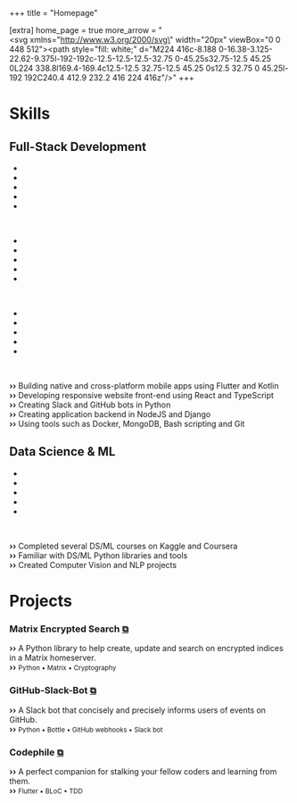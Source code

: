 +++
title = "Homepage"

[extra]
home_page = true
more_arrow = "<br /><svg xmlns=\"http://www.w3.org/2000/svg\" width=\"20px\" viewBox=\"0 0 448 512\"><path style=\"fill: white;\" d=\"M224 416c-8.188 0-16.38-3.125-22.62-9.375l-192-192c-12.5-12.5-12.5-32.75 0-45.25s32.75-12.5 45.25 0L224 338.8l169.4-169.4c12.5-12.5 32.75-12.5 45.25 0s12.5 32.75 0 45.25l-192 192C240.4 412.9 232.2 416 224 416z\"/></svg>"
+++

# Skills
## Full-Stack Development

<ul>
<li class="devicon-flutter-plain colored"></li>
<li class="devicon-dart-plain colored"></li>
<li class="devicon-android-plain colored"></li>
<li class="devicon-kotlin-plain colored"></li>
<li class="devicon-java-plain colored"></li>
</ul>
<br />

<ul>
<li class="devicon-python-plain colored"></li>
<li class="devicon-django-plain"></li>
<li class="devicon-javascript-plain colored"></li>
<li class="devicon-nodejs-plain colored"></li>
<li class="devicon-react-plain colored"></li>
</ul>
<br />

<ul>
<li class="devicon-bash-plain"></li>
<li class="devicon-docker-plain colored"></li>
<li class="devicon-heroku-plain colored"></li>
<li class="devicon-firebase-plain colored"></li>
<li class="devicon-mongodb-plain colored"></li>
</ul>
<br />

**››** Building native and cross-platform mobile apps using Flutter and Kotlin<br />
**››** Developing responsive website front-end using React and TypeScript<br />
**››** Creating Slack and GitHub bots in Python<br />
**››** Creating application backend in NodeJS and Django<br />
**››** Using tools such as Docker, MongoDB, Bash scripting and Git<br />

## Data Science & ML

<ul>
<li class="devicon-python-plain colored"></li>
<li class="devicon-tensorflow-original colored"></li>
<li class="devicon-pandas-plain"></li>
<li class="devicon-jupyter-plain colored"></li>
<li class="devicon-kaggle-plain colored"></li>
</ul>
<br />

**››** Completed several DS/ML courses on Kaggle and Coursera<br />
**››** Familiar with DS/ML Python libraries and tools<br />
**››** Created Computer Vision and NLP projects<br />

# Projects

### Matrix Encrypted Search <a href="https://github.com/BURG3R5/matrix-encrypted-search" target="_blank">⧉</a><br />

**››** A Python library to help create, update and search on encrypted indices in a Matrix homeserver.<br />
**››** <small>Python • Matrix • Cryptography</small><br />

### GitHub-Slack-Bot <a href="https://github.com/BURG3R5/github-slack-bot" target="_blank">⧉</a><br />

**››** A Slack bot that concisely and precisely informs users of events on GitHub.<br />
**››** <small>Python • Bottle • GitHub webhooks • Slack bot</small><br />

### Codephile <a href="https://github.com/mdgspace/codephile-mobile" target="_blank">⧉</a><br />

**››** A perfect companion for stalking your fellow coders and learning from them.<br />
**››** <small>Flutter • BLoC • TDD</small><br />

<br />
<br />
<br />
